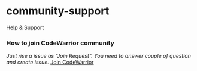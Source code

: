 # community-support
Help &amp; Support

### How to join CodeWarrior community
   *Just rise a issue as "Join Request". You need to answer couple of question and create issue.* [Join CodeWarrior](https://github.com/CodeWarrier/community-support/issues/new?assignees=shajeen&labels=Join+request&template=join-request.md&title=%5BJoin+Request%5D)
